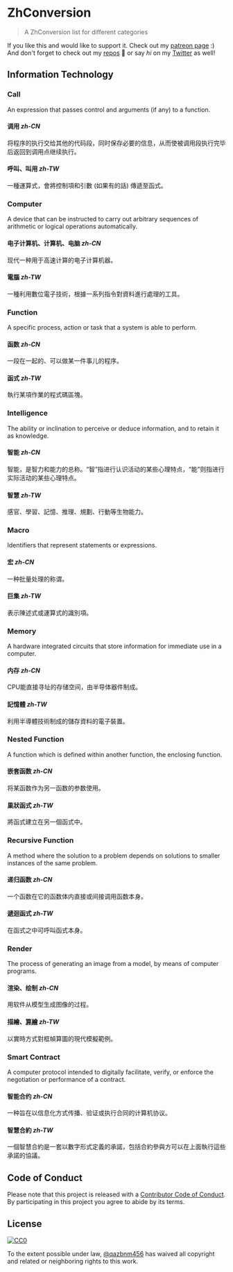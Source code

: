 # ZhConversion

> A ZhConversion list for different categories

If you like this and would like to support it. Check out my [patreon page](https://www.patreon.com/boik) :)<br>And don't forget to check out my [repos](https://github.com/qazbnm456) 🐾 or say *hi* on my [Twitter](https://twitter.com/qazbnm456) as well!

## Information Technology

### Call

An expression that passes control and arguments (if any) to a function.

#### 调用 _zh-CN_

将程序的执行交给其他的代码段，同时保存必要的信息，从而使被调用段执行完毕后返回到调用点继续执行。

#### 呼叫、叫用 _zh-TW_

一種運算式，會將控制項和引數 (如果有的話) 傳遞至函式。

### Computer

A device that can be instructed to carry out arbitrary sequences of arithmetic or logical operations automatically.

#### 电子计算机、计算机、电脑 _zh-CN_

现代一种用于高速计算的电子计算机器。

#### 電腦 _zh-TW_

一種利用數位電子技術，根據一系列指令對資料進行處理的工具。

### Function

A specific process, action or task that a system is able to perform.

#### 函数 _zh-CN_

一段在一起的、可以做某一件事儿的程序。

#### 函式 _zh-TW_

執行某項作業的程式碼區塊。

### Intelligence

The ability or inclination to perceive or deduce information, and to retain it as knowledge.

#### 智能 _zh-CN_

智能，是智力和能力的总称。“智”指进行认识活动的某些心理特点，“能”则指进行实际活动的某些心理特点。

#### 智慧 _zh-TW_

感官、學習、記憶、推理、規劃、行動等生物能力。

### Macro

Identifiers that represent statements or expressions.

#### 宏 _zh-CN_

一种批量处理的称谓。

#### 巨集 _zh-TW_

表示陳述式或運算式的識別項。

### Memory

A hardware integrated circuits that store information for immediate use in a computer.

#### 内存 _zh-CN_

CPU能直接寻址的存储空间，由半导体器件制成。

#### 記憶體 _zh-TW_

利用半導體技術制成的儲存資料的電子裝置。

### Nested Function

A function which is defined within another function, the enclosing function.

#### 嵌套函数 _zh-CN_

将某函数作为另一函数的参数使用。

#### 巢狀函式 _zh-TW_

將函式建立在另一個函式中。

### Recursive Function

A method where the solution to a problem depends on solutions to smaller instances of the same problem.

#### 递归函数 _zh-CN_

一个函数在它的函数体内直接或间接调用函数本身。

#### 遞迴函式 _zh-TW_

在函式之中可呼叫函式本身。

### Render

The process of generating an image from a model, by means of computer programs.

#### 渲染、绘制 _zh-CN_

用软件从模型生成图像的过程。

#### 描繪、[算繪](http://breezymove.blogspot.tw/2013/12/render.html) _zh-TW_

以實時方式對框幀算圖的現代模擬範例。

### Smart Contract

A computer protocol intended to digitally facilitate, verify, or enforce the negotiation or performance of a contract.

#### 智能合约 _zh-CN_

一种旨在以信息化方式传播、验证或执行合同的计算机协议。

#### 智慧合約 _zh-TW_

一個智慧合約是一套以數字形式定義的承諾，包括合約參與方可以在上面執行這些承諾的協議。

## Code of Conduct

Please note that this project is released with a [Contributor Code of Conduct](code-of-conduct.md). By participating in this project you agree to abide by its terms.

## License

[![CC0](http://mirrors.creativecommons.org/presskit/buttons/88x31/svg/cc-zero.svg)](https://creativecommons.org/publicdomain/zero/1.0/)

To the extent possible under law, [@qazbnm456](https://qazbnm456.github.io/) has waived all copyright and related or neighboring rights to this work.
